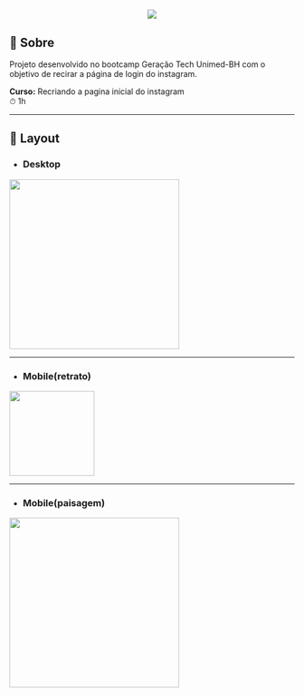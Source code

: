 <h1 align="center">
    <img src="https://ik.imagekit.io/dfnyrlf8n/Banners/banner-pagina-instagram_zxU123MPP.png?ik-sdk-version=javascript-1.4.3&updatedAt=1654104008693" >
</h1>

## 📑 Sobre
Projeto desenvolvido no bootcamp Geração Tech Unimed-BH com o objetivo de recirar a página de login do instagram.

**Curso:** Recriando a pagina inicial do instagram <br>
⏱ 1h
<hr>

## 📱 Layout 
 * ### Desktop
 <img src="https://ik.imagekit.io/dfnyrlf8n/Designer_web/insta-desks_8MbML6mhU.png?ik-sdk-version=javascript-1.4.3&updatedAt=1654104505145" width='300px'>

<hr>

 * ### Mobile(retrato)
 <img src='https://ik.imagekit.io/dfnyrlf8n/Designer_web/insta-mobile_6vMaxn1Pb.png?ik-sdk-version=javascript-1.4.3&updatedAt=1654104505104' width='150px'>

 <hr>

 * ### Mobile(paisagem)
 <img src='https://ik.imagekit.io/dfnyrlf8n/Designer_web/insta-mobile-paisagem_gQDD65UB6.png?ik-sdk-version=javascript-1.4.3&updatedAt=1654104506269' width='300px'>